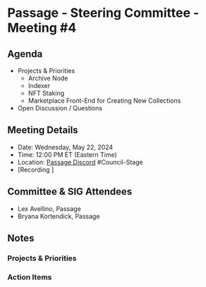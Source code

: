 # Passage - Steering Committee - Meeting #4

## Agenda
- Projects & Priorities
  - Archive Node
  - Indexer
  - NFT Staking
  - Marketplace Front-End for Creating New Collections
- Open Discussion / Questions

## Meeting Details
- Date: Wednesday, May 22, 2024
- Time: 12:00 PM ET (Eastern Time)
- Location: [Passage Discord](https://discord.gg/passage) #Council-Stage
- [Recording ]

## Committee & SIG Attendees
- Lex Avellino, Passage
- Bryana Kortendick, Passage


##  Notes
### Projects & Priorities

### Action Items
